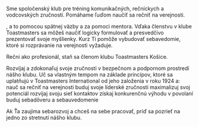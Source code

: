 Sme spoločenský klub pre tréning komunikačných, rečníckych a vodcovských zručností. Pomáhame ľuďom naučiť sa rečniť na verejnosti.

, a to pomocou spätnej väzby a za pomoci mentora. Vďaka členstvu v klube Toastmasters sa môžeš naučiť logicky formulovať a presvedčivo prezentovať svoje myšlienky. 
Kurz Ti pomôže vybudovať sebavedomie, ktoré si rozprávanie na verejnosti vyžaduje.

Rečni ako profesionál, staň sa členom klubu Toastmasters Košice.

Rozvíjaj a zdokonaľuj svoje zručnosti v bezpečnom a podpornom prostredí nášho klubu. Uč sa vlastným tempom na základe princípov, ktoré sa uplatňujú v Toastmasters International od jeho založenia v roku 1924 a:
nauč sa rečniť na verejnosti
buduj svoje líderské zručnosti
maximalizuj svoj potenciál
rozvíjaj svoju sieť kontaktov
získaj konkurenčnú výhodu v povolaní
buduj sebadôveru a sebauvedomenie

Ak Ťa zaujíma sebarozvoj a chceš na sebe pracovať, príď sa pozrieť na jedno zo stretnutí nášho klubu.


